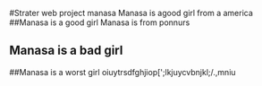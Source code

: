 #Strater web project manasa
Manasa is agood girl from a america
##Manasa is a good girl
Manasa is from ponnurs
## Manasa is a bad girl
##Manasa is a worst girl
oiuytrsdfghjiop[';lkjuycvbnjkl;/.,mniu
